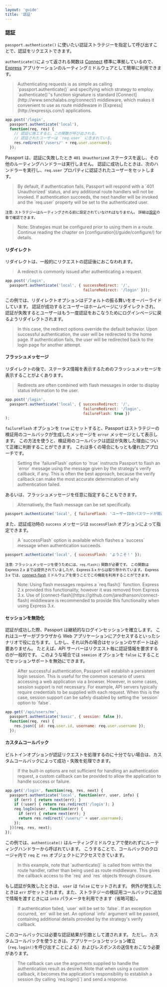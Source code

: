 ```yaml
---
layout: 'guide'
title: '認証'
---
```


### 認証

`passport.authenticate()` に使いたい認証ストラテジーを指定して呼び出すことで、認証をリクエストできます。

`authenticate()`によって返される関数は [Connect](http://www.senchalabs.org/connect/) 標準に準拠しているので、[Express](http://expressjs.com/) アプリケーションのルーティングミドルウェアとして簡単に利用できます。

<blockquote class="original">
Authenticating requests is as simple as calling `passport.authenticate()` and
specifying which strategy to employ.  `authenticate()`'s function signature is
standard [Connect](http://www.senchalabs.org/connect/) middleware, which makes it
convenient to use as route middleware in [Express](http://expressjs.com/)
applications.
</blockquote>

```javascript
app.post('/login',
  passport.authenticate('local'),
  function(req, res) {
	// 認証に施工すると、この関数が呼び出される。
	// 認証されたユーザーは `req.user` に含まれている。
    res.redirect('/users/' + req.user.username);
  });
```

Passport は、認証に失敗したとき `401 Unauthorized` ステータスを返し、その他のルーティングハンドラーは実行しません。
認証に成功したときは、次のハンドラーを実行し、`req.user` プロパティに認証されたユーザーをセットします。

<blockquote class="original">
By default, if authentication fails, Passport will respond with a
`401 Unauthorized` status, and any additional route handlers will not be
invoked.  If authentication succeeds, the next handler will be invoked and the
`req.user` property will be set to the authenticated user.
</blockquote>

<small>注意: ストラテジーはルーティングされる前に設定されていなければなりません。
詳細は[設定](/www.passportjs.org/guide/configure/)の章で確認できます。</small>

<blockquote class="original">
Note: Strategies must be configured prior to using them in a route.  Continue
reading the chapter on [configuration](/guide/configure/) for details.
</blockquote>

#### リダイレクト

リダイレクトは、一般的にリクエストの認証後におこなわれます。

<blockquote class="original">
A redirect is commonly issued after authenticating a request.
</blockquote>

```javascript
app.post('/login',
  passport.authenticate('local', { successRedirect: '/',
                                   failureRedirect: '/login' }));
```

この例では、リダイレクトオプションはデフォルトの振る舞いをオーバーライドしています。
認証が成功するとユーザーはホームページにリダイレクトされ、認証が失敗するとユーザーはもう一度認証をおこなうためにログインページに戻るようリダイレクトされます。

<blockquote class="original">
In this case, the redirect options override the default behavior.  Upon
successful authentication, the user will be redirected to the home page.  If
authentication fails, the user will be redirected back to the login page for
another attempt.
</blockquote>

#### フラッシュメッセージ

リダイレクトの後で、ステータス情報を表示するためのフラッシュメッセージを表示することがよくあります。

<blockquote class="original">
Redirects are often combined with flash messages in order to display status
information to the user.
</blockquote>

```javascript
app.post('/login',
  passport.authenticate('local', { successRedirect: '/',
                                   failureRedirect: '/login',
                                   failureFlash: true })
);
```

`failureFlash` オプションを `true` にセットすると、Passport はストラテジーの検証用のコールバックが生成したメッセージを `error` メッセージとして表示します。
この方法を使うと、検証用のコールバックは認証が失敗した理由について正確に判断することができます。
これは多くの場合にもっとも優れたアプローチです。

<blockquote class="original">
Setting the `failureFlash` option to `true` instructs Passport to flash an
`error` message using the message given by the strategy's verify callback, if
any.  This is often the best approach, because the verify callback can make the
most accurate determination of why authentication failed.
</blockquote>

あるいは、フラッシュメッセージを任意に指定することもできます。

<blockquote class="original">
Alternatively, the flash message can be set specifically.
</blockquote>

```javascript
passport.authenticate('local', { failureFlash: 'ユーザーIDかパスワードが間違っています。' });
```

また、認証成功時の `success` メッセージは `successFlash` オプションによって指定できます。

<blockquote class="original">
A `successFlash` option is available which flashes a `success` message when
authentication succeeds.
</blockquote>

```javascript
passport.authenticate('local', { successFlash: 'ようこそ！' });
```

<small>注意: フラッシュメッセージを使うためには、`req.flash()` 関数が必要です。
この関数はExpress 2.x までは提供されていましたが、Express 3.x からは取り除かれています。
Express 3.x では、[connect-flash](https://github.com/jaredhanson/connect-flash) ミドルウェアを使うことでこの機能を利用することができます。</small>

<blockquote class="original">
Note: Using flash messages requires a `req.flash()` function.  Express 2.x
provided this functionality, however it was removed from Express 3.x.  Use of
[connect-flash](https://github.com/jaredhanson/connect-flash) middleware is
recommended to provide this functionality when using Express 3.x.
</blockquote>

#### セッションを無効化

認証が成功した際、Passport は継続的なログインセッションを確立します。
これはユーザーがブラウザから Web アプリケーションにアクセスするといったシナリオで役に立ちます。
しかし、それ以外の場合はセッションのサポートは必要ありません。
たとえば、API サーバーはリクエスト毎に認証情報を要求するのが一般的です。
このような場合では `seeeion` オプションを `false` にすることでセッションサポートを無効にできます。

<blockquote class="original">
After successful authentication, Passport will establish a persistent login
session.  This is useful for the common scenario of users accessing a web
application via a browser.  However, in some cases, session support is not
necessary.  For example, API servers typically require credentials to be
supplied with each request.  When this is the case, session support can be
safely disabled by setting the `session` option to `false`.
</blockquote>

```javascript
app.get('/api/users/me',
  passport.authenticate('basic', { session: false }),
  function(req, res) {
    res.json({ id: req.user.id, username: req.user.username });
  });
```

#### カスタムコールバック

ビルトインオプションが認証リクエストを処理するのに十分でない場合は、カスタムコールバックによって成功・失敗を処理できます。

<blockquote class="original">
If the built-in options are not sufficient for handling an authentication
request, a custom callback can be provided to allow the application to handle
success or failure.
</blockquote>

```javascript
app.get('/login', function(req, res, next) {
  passport.authenticate('local', function(err, user, info) {
    if (err) { return next(err); }
    if (!user) { return res.redirect('/login'); }
    req.logIn(user, function(err) {
      if (err) { return next(err); }
      return res.redirect('/users/' + user.username);
    });
  })(req, res, next);
});
```

この例では、`authenticate()` はルーティングミドルウェアで使われずにルーティングハンドラーから呼ばれています。
こうすることで、コールバックのクロージャ内で `req` と `res` オブジェクトにアクセスできています。

<blockquote class="original">
In this example, note that `authenticate()` is called from within the route
handler, rather than being used as route middleware.  This gives the callback
access to the `req` and `res` objects through closure.
</blockquote>

もし認証が失敗したときは、 `user` は `false` にセットされます。
例外が発生したときは `err` がセットされます。また、ストラテジーの検証用コールバックに追加で情報を渡すときには `into` パラメータを利用できます（省略可能）。

<blockquote class="original">
If authentication failed, `user` will be set to `false`.  If an exception
occurred, `err` will be set.  An optional `info` argument will be passed,
containing additional details provided by the strategy's verify callback.
</blockquote>

このコールバックには必要な認証結果が引数として渡されます。
ただし、カスタムコールバックを使うときは、アプリケーションセッション確立（`req.login()`を呼び出すことによる）およびレスポンスの送信をおこなう必要があります。

<blockquote class="original">
The callback can use the arguments supplied to handle the authentication result
as desired.  Note that when using a custom callback, it becomes the
application's responsibility to establish a session (by calling `req.login()`)
and send a response.
</blockquote>
